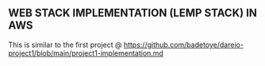 ## WEB STACK IMPLEMENTATION (LEMP STACK) IN AWS

This is similar to the first project @ https://github.com/badetoye/dareio-project1/blob/main/project1-implementation.md

